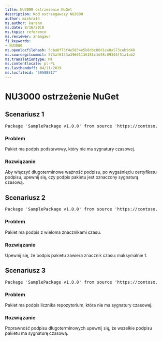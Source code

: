 ```yaml
---
title: NU3000 ostrzeżenie NuGet
description: Kod ostrzegawczy NU3000
author: mishra14
ms.author: karann
ms.date: 8/16/2018
ms.topic: reference
ms.reviewer: anangaur
f1_keywords:
- NU3000
ms.openlocfilehash: 5cba0f73f4e5854e5b8dbc80d1ee8a573ceb9d48
ms.sourcegitcommit: 573af6133a39601136181c1d98c09303f51a1ab2
ms.translationtype: MT
ms.contentlocale: pl-PL
ms.lasthandoff: 04/11/2019
ms.locfileid: "59508817"
---
```

# <a name="nuget-warning-nu3000"></a>NU3000 ostrzeżenie NuGet

## <a name="scenario-1"></a>Scenariusz 1

<pre>Package 'SamplePackage v1.0.0' from source 'https://contoso.com/index.json': The primary signature does not have a timestamp.</pre>

### <a name="issue"></a>Problem

Pakiet ma podpis podstawowy, który nie ma sygnatury czasowej.


### <a name="solution"></a>Rozwiązanie

Aby włączyć długoterminowe ważność podpisu, po wygaśnięciu certyfikatu podpisu, upewnij się, czy podpis pakietu jest oznaczony sygnaturą czasową.



## <a name="scenario-2"></a>Scenariusz 2

<pre>Package 'SamplePackage v1.0.0' from source 'https://contoso.com/index.json': Multiple timestamps are not accepted.</pre>

### <a name="issue"></a>Problem

Pakiet ma podpis z wieloma znacznikami czasu.


### <a name="solution"></a>Rozwiązanie

Upewnij się, że podpis pakietu zawiera znacznik czasu: maksymalnie 1.



## <a name="scenario-3"></a>Scenariusz 3

<pre>Package 'SamplePackage v1.0.0' from source 'https://contoso.com/index.json': The repository countersignature does not have a timestamp.</pre>

### <a name="issue"></a>Problem

Pakiet ma podpis licznika repozytorium, która nie ma sygnatury czasowej.


### <a name="solution"></a>Rozwiązanie

Poprawność podpisu długoterminowych upewnij się, że wszelkie podpisu pakietu ma sygnaturę czasową.


